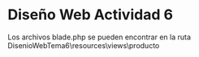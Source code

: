 # Diseño Web Actividad 6
Los archivos blade.php se pueden encontrar en la ruta DisenioWebTema6\resources\views\producto
